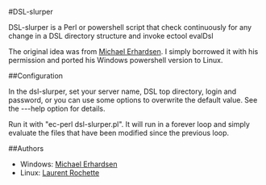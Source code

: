 #DSL-slurper

DSL-slurper is a Perl or powershell script that check continuously for any
change in a DSL directory structure and invoke ectool evalDsl

The original idea was from [Michael Erhardsen](https://www.linkedin.com/in/michaelerhardsen). I simply borrowed
it with his permission and ported his Windows powershell version to Linux.

##Configuration

In the dsl-slurper, set your server name, DSL top directory, login and password,
or you can use some options to overwrite the default value. See the ---help
option for details.

Run it with "ec-perl dsl-slurper.pl". It will run in a forever loop and simply
evaluate the files that have been modified since the previous loop.


##Authors
* Windows: [Michael Erhardsen](mailto:michael.erhardsen@LEGO.com)
* Linux: [Laurent Rochette](mailto:lrochette@electric-cloud.com)
